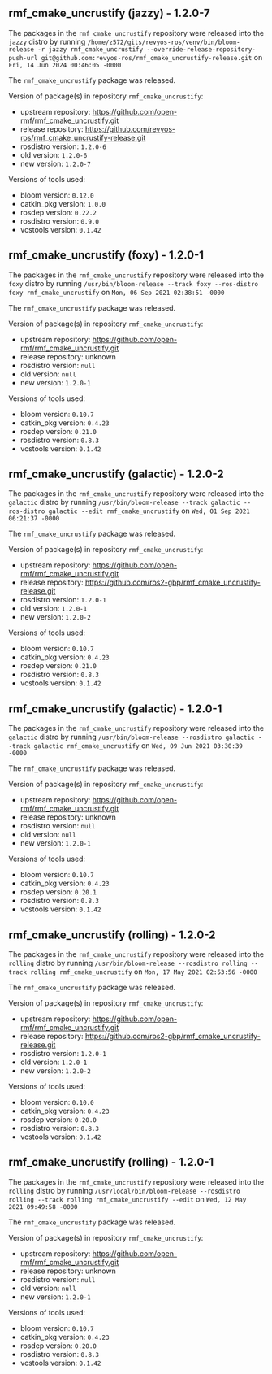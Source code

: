 ## rmf_cmake_uncrustify (jazzy) - 1.2.0-7

The packages in the `rmf_cmake_uncrustify` repository were released into the `jazzy` distro by running `/home/z572/gits/revyos-ros/venv/bin/bloom-release -r jazzy rmf_cmake_uncrustify --override-release-repository-push-url git@github.com:revyos-ros/rmf_cmake_uncrustify-release.git` on `Fri, 14 Jun 2024 00:46:05 -0000`

The `rmf_cmake_uncrustify` package was released.

Version of package(s) in repository `rmf_cmake_uncrustify`:

- upstream repository: https://github.com/open-rmf/rmf_cmake_uncrustify.git
- release repository: https://github.com/revyos-ros/rmf_cmake_uncrustify-release.git
- rosdistro version: `1.2.0-6`
- old version: `1.2.0-6`
- new version: `1.2.0-7`

Versions of tools used:

- bloom version: `0.12.0`
- catkin_pkg version: `1.0.0`
- rosdep version: `0.22.2`
- rosdistro version: `0.9.0`
- vcstools version: `0.1.42`


## rmf_cmake_uncrustify (foxy) - 1.2.0-1

The packages in the `rmf_cmake_uncrustify` repository were released into the `foxy` distro by running `/usr/bin/bloom-release --track foxy --ros-distro foxy rmf_cmake_uncrustify` on `Mon, 06 Sep 2021 02:38:51 -0000`

The `rmf_cmake_uncrustify` package was released.

Version of package(s) in repository `rmf_cmake_uncrustify`:

- upstream repository: https://github.com/open-rmf/rmf_cmake_uncrustify.git
- release repository: unknown
- rosdistro version: `null`
- old version: `null`
- new version: `1.2.0-1`

Versions of tools used:

- bloom version: `0.10.7`
- catkin_pkg version: `0.4.23`
- rosdep version: `0.21.0`
- rosdistro version: `0.8.3`
- vcstools version: `0.1.42`


## rmf_cmake_uncrustify (galactic) - 1.2.0-2

The packages in the `rmf_cmake_uncrustify` repository were released into the `galactic` distro by running `/usr/bin/bloom-release --track galactic --ros-distro galactic --edit rmf_cmake_uncrustify` on `Wed, 01 Sep 2021 06:21:37 -0000`

The `rmf_cmake_uncrustify` package was released.

Version of package(s) in repository `rmf_cmake_uncrustify`:

- upstream repository: https://github.com/open-rmf/rmf_cmake_uncrustify.git
- release repository: https://github.com/ros2-gbp/rmf_cmake_uncrustify-release.git
- rosdistro version: `1.2.0-1`
- old version: `1.2.0-1`
- new version: `1.2.0-2`

Versions of tools used:

- bloom version: `0.10.7`
- catkin_pkg version: `0.4.23`
- rosdep version: `0.21.0`
- rosdistro version: `0.8.3`
- vcstools version: `0.1.42`


## rmf_cmake_uncrustify (galactic) - 1.2.0-1

The packages in the `rmf_cmake_uncrustify` repository were released into the `galactic` distro by running `/usr/bin/bloom-release --rosdistro galactic --track galactic rmf_cmake_uncrustify` on `Wed, 09 Jun 2021 03:30:39 -0000`

The `rmf_cmake_uncrustify` package was released.

Version of package(s) in repository `rmf_cmake_uncrustify`:

- upstream repository: https://github.com/open-rmf/rmf_cmake_uncrustify.git
- release repository: unknown
- rosdistro version: `null`
- old version: `null`
- new version: `1.2.0-1`

Versions of tools used:

- bloom version: `0.10.7`
- catkin_pkg version: `0.4.23`
- rosdep version: `0.20.1`
- rosdistro version: `0.8.3`
- vcstools version: `0.1.42`


## rmf_cmake_uncrustify (rolling) - 1.2.0-2

The packages in the `rmf_cmake_uncrustify` repository were released into the `rolling` distro by running `/usr/bin/bloom-release --rosdistro rolling --track rolling rmf_cmake_uncrustify` on `Mon, 17 May 2021 02:53:56 -0000`

The `rmf_cmake_uncrustify` package was released.

Version of package(s) in repository `rmf_cmake_uncrustify`:

- upstream repository: https://github.com/open-rmf/rmf_cmake_uncrustify.git
- release repository: https://github.com/ros2-gbp/rmf_cmake_uncrustify-release.git
- rosdistro version: `1.2.0-1`
- old version: `1.2.0-1`
- new version: `1.2.0-2`

Versions of tools used:

- bloom version: `0.10.0`
- catkin_pkg version: `0.4.23`
- rosdep version: `0.20.0`
- rosdistro version: `0.8.3`
- vcstools version: `0.1.42`


## rmf_cmake_uncrustify (rolling) - 1.2.0-1

The packages in the `rmf_cmake_uncrustify` repository were released into the `rolling` distro by running `/usr/local/bin/bloom-release --rosdistro rolling --track rolling rmf_cmake_uncrustify --edit` on `Wed, 12 May 2021 09:49:58 -0000`

The `rmf_cmake_uncrustify` package was released.

Version of package(s) in repository `rmf_cmake_uncrustify`:

- upstream repository: https://github.com/open-rmf/rmf_cmake_uncrustify.git
- release repository: unknown
- rosdistro version: `null`
- old version: `null`
- new version: `1.2.0-1`

Versions of tools used:

- bloom version: `0.10.7`
- catkin_pkg version: `0.4.23`
- rosdep version: `0.20.0`
- rosdistro version: `0.8.3`
- vcstools version: `0.1.42`


